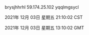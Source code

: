 brysjhhrhl 59.174.25.102 yqqlmgsycl

2021年 12月 03日 星期五 21:10:02 CST

2021年 12月 03日 星期五 13:10:02 GMT
